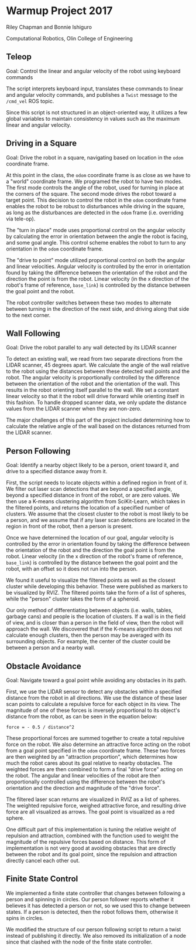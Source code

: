 # Warmup Project 2017
Riley Chapman and Bonnie Ishiguro

Computational Robotics, Olin College of Engineering 

## Teleop
Goal: Control the linear and angular velocity of the robot using keyboard commands

The script interprets keyboard input, translates these commands to linear and angular velocity commands, and publishes a `Twist` message to the `/cmd_vel` ROS topic.

Since this script is not structured in an object-oriented way, it utilizes a few global variables to maintain consistency in values such as the maximum linear and angular velocity. 

## Driving in a Square
Goal: Drive the robot in a square, navigating based on location in the `odom` coordinate frame. 

At this point in the class, the `odom` coordinate frame is as close as we have to a "world" coordinate frame. We programed the robot to have two modes. The first mode controls the angle of the robot, used for turning in place at the corners of the square. The second mode drives the robot toward a target point. This decision to control the robot in the `odom` coordinate frame enables the robot to be robust to disturbances while driving in the square, as long as the disturbances are detected in the `odom` frame (i.e. overriding via tele-op).

The "turn in place" mode uses proportional control on the angular velocity by calculating the error in orientation between the angle the robot is facing, and some goal angle. This control scheme enables the robot to turn to any orientation in the `odom` coordinate frame. 

The "drive to point" mode utilized proportional control on both the angular and linear velocities. Angular velocity is controlled by the error in orientation found by taking the difference between the orientation of the robot and the direction the point is from the robot. Linear velocity (in the x direction of the robot's frame of reference, `base_link`) is controlled by the distance between the goal point and the robot. 

The robot controller switches between these two modes to alternate between turning in the direction of the next side, and driving along that side to the next corner. 


## Wall Following
Goal: Drive the robot parallel to any wall detected by its LIDAR scanner

To detect an existing wall, we read from two separate directions from the LIDAR scanner, 45 degrees apart.  We calculate the angle of the wall relative to the robot using the distances between these detected wall points and the robot.  The angular velocity is proportionally controlled by the difference between the orientation of the robot and the orientation of the wall.  This results in the robot orienting itself parallel to the wall.  We set a constant linear velocity so that it the robot will drive forward while orienting itself in this fashion.  To handle dropped scanner data, we only update the distance values from the LIDAR scanner when they are non-zero.

The major challenges of this part of the project included determining how to calculate the relative angle of the wall based on the distances returned from the LIDAR scanner.

## Person Following
Goal: Identify a nearby object likely to be a person, orient toward it, and drive to a specified distance away from it. 

First, the script needs to locate objects within a defined region in front of it. We filter out laser scan detections that are beyond a specified angle, beyond a specified distance in front of the robot, or are zero values. We then use a K-means clustering algorithm from SciKit-Learn, which takes in the filtered points, and returns the location of a specified number of clusters. We assume that the closest cluster to the robot is most likely to be a person, and we assume that if any laser scan detections are located in the region in front of the robot, then a person is present. 

Once we have determined the location of our goal, angular velocity is controlled by the error in orientation found by taking the difference between the orientation of the robot and the direction the goal point is from the robot. Linear velocity (in the x direction of the robot's frame of reference, `base_link`) is controlled by the distance between the goal point and the robot, with an offset so it does not run into the person. 

We found it useful to visualize the filtered points as well as the closest cluster while developing this behavior. These were published as markers to be visualized by RVIZ. The filtered points take the form of a list of spheres, while the "person" cluster takes the form of a spheroid. 

Our only method of differentiating between objects (i.e. walls, tables, garbage cans) and people is the location of clusters. If a wall is in the field of view, and is closer than a person in the field of view, then the robot will approach the wall. We discovered that if the K-means algorithm does not calculate enough clusters, then the person may be averaged with its surrounding objects. For example, the center of the cluster could be between a person and a nearby wall.   

## Obstacle Avoidance
Goal: Navigate toward a goal point while avoiding any obstacles in its path.

First, we use the LIDAR sensor to detect any obstacles within a specified distance from the robot in all directions.  We use the distance of these laser scan points to calculate a repulsive force for each object in its view.  The magnitude of one of these forces is inversely proportional to its object's distance from the robot, as can be seen in the equation below:

`force = - 0.5 / distance^2`

These proportional forces are summed together to create a total repulsive force on the robot. We also determine an attractive force acting on the robot from a goal point specified in the `odom` coordinate frame. These two forces are then weighted by an "attraction proportion", which determines how much the robot cares about its goal relative to nearby obstacles. The weighted forces are then combined to form a final "drive force" acting on the robot. The angular and linear velocities of the robot are then proportionally controlled using the difference between the robot's orientation and the direction and magnitude of the "drive force". 

The filtered laser scan returns are visualized in RVIZ as a list of spheres. The weighted repulsive force, weighed attractive force, and resulting drive force are all visualized as arrows. The goal point is visualized as a red sphere. 

One difficult part of this implementation is tuning the relative weight of repulsion and attraction, combined with the function used to weight the magnitude of the repulsive forces based on distance. This form of implementation is not very good at avoiding obstacles that are directly between the robot and its goal point, since the repulsion and attraction directly cancel each other out.  

## Finite State Control
We implemented a finite state controller that changes between following a person and spinning in circles. Our person follower reports whether it believes it has detected a person or not, so we used this to change between states. If a person is detected, then the robot follows them, otherwise it spins in circles.

We modified the structure of our person following script to return a twist instead of publishing it directly. We also removed its initialization of a node since that clashed with the node of the finite state controller.  
